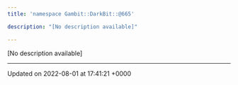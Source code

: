 ```yaml
---
title: 'namespace Gambit::DarkBit::@665'

description: "[No description available]"

---
```







[No description available]






-------------------------------

Updated on 2022-08-01 at 17:41:21 +0000